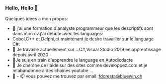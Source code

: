 ### Hello, Hello 👋


Quelques idees a mon propos:
- 🤔 j'ai une formation d'analyste programmeur que les descriptifs sont dans mon cv.j'ai debute avec les languages:
- Cobol,C++ et Delphi,et maintenant je desire travailler sur le language C#.
- 🔭 Je travaille actuellement sur ...C#,Visual Studio 2019 en apprentissage depuis avril 2020
- 🌱Je suis en train d'apprendre  le language en Autodicdacte
- 👯 Je cherche de l'aide sur des sites comme developpez.com et je m'abandonne  a des chaines  youtube  ...
- 💬 - 📫 vous pouvez me trouvez par email :fdoresta@bluewin.ch

